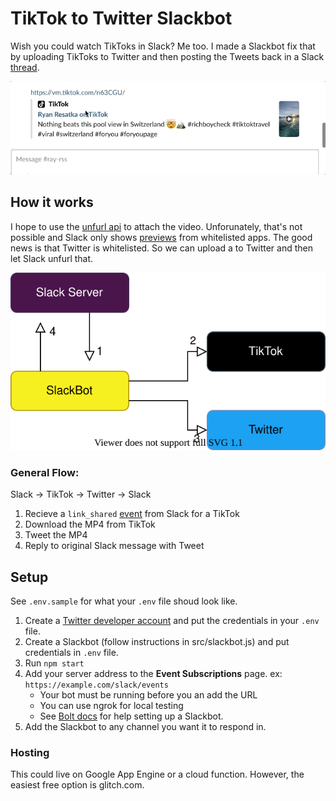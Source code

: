 # TikTok to Twitter Slackbot

Wish you could watch TikToks in Slack? Me too. I made a Slackbot fix that by uploading TikToks to Twitter and then posting the Tweets back in a Slack [thread](media/reply.gif).

![Slackbot replying to TikTok](media/reply.gif)

## How it works  

I hope to use the [unfurl api](https://api.slack.com/docs/message-link-unfurling) to attach the video. Unforunately, that's not possible and Slack only shows [previews](https://slack.com/help/articles/204399343-Share-links-and-set-preview-preferences) from whitelisted apps. The good news is that Twitter is whitelisted. So we can upload a to Twitter and then let Slack unfurl that.

![Software Flow Diagram Here](media/flow.svg)

### General Flow:  
Slack -> TikTok -> Twitter -> Slack

1. Recieve a `link_shared` [event](https://api.slack.com/events/link_shared) from Slack for a TikTok
2. Download the MP4 from TikTok
3. Tweet the MP4
4. Reply to original Slack message with Tweet


## Setup 

See `.env.sample` for what your `.env` file shoud look like.

1. Create a [Twitter developer account](https://developer.twitter.com/en/apply-for-access) and put the credentials in your `.env` file.
2. Create a Slackbot (follow instructions in src/slackbot.js) and put credentials in `.env` file.  
3. Run `npm start` 
4. Add your server address to the **Event Subscriptions** page. ex: `https://example.com/slack/events`  
    * Your bot must be running before you an add the URL
    * You can use ngrok for local testing
    * See [Bolt docs](https://api.slack.com/tutorials/hello-world-bolt) for help setting up a Slackbot.
5. Add the Slackbot to any channel you want it to respond in.

### Hosting  

This could live on Google App Engine or a cloud function. However, the easiest free option is glitch.com.